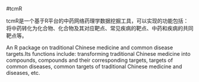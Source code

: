 #tcmR

tcmR是一个基于R平台的中药网络药理学数据挖掘工具，可以实现的功能包括：将中药转化为化合物、化合物及其对应靶点、常见疾病的靶点、中药和疾病的共同靶点等。

An R package on traditional Chinese medicine and common disease targets.Its functions include: transforming traditional Chinese medicine into compounds, compounds and their corresponding targets, targets of common diseases, common targets of traditional Chinese medicine and diseases, etc.

